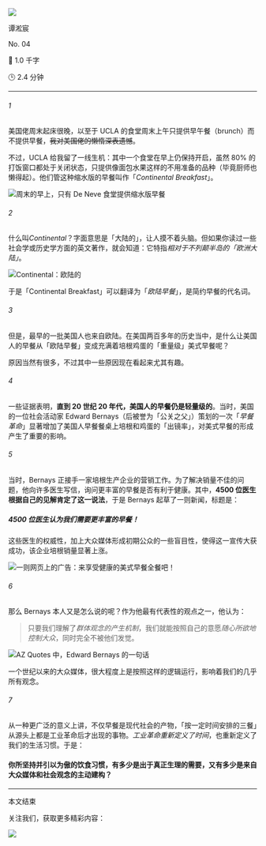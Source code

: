 <section id="frontmatter">
<section id="frontmatter-left">
<img id="avatar" src="https://tva1.sinaimg.cn/large/006y8mN6gy1g73qxb4k8xj30dw0dwgmu.jpg">
<p id="name">谭淞宸</p>
</section>
<section id="frontmatter-right">
<p id="number">No. 04</p>
<p id="word-count">📝 1.0 千字</p>
<p id="time-estimation">🕒 2.4 分钟</p>
</section>
</section>

---

###### 1

美国佬周末起床很晚，以至于 UCLA 的食堂周末上午只提供早午餐（brunch）而不提供早餐，~~我对美国佬的懒惰深表遗憾~~。

不过，UCLA 给我留了一线生机：其中一个食堂在早上仍保持开启，虽然 80% 的打饭窗口都处于关闭状态，只提供像面包水果这样的不用准备的品种（毕竟厨师也懒得起）。他们管这种缩水版的早餐叫作「*Continental Breakfast*」。

![周末的早上，只有 De Neve 食堂提供缩水版早餐](https://tva1.sinaimg.cn/large/006y8mN6ly1g7g5rsziayj30hs096t8q.jpg)

###### 2

什么叫*Continental*？字面意思是「大陆的」，让人摸不着头脑。但如果你读过一些社会学或历史学方面的英文著作，就会知道：它特指*相对于不列颠半岛的「欧洲大陆」*。

![Continental：欧陆的](https://tva1.sinaimg.cn/large/006y8mN6ly1g7g5y3zrljj31da0eg41p.jpg)

于是「Continental Breakfast」可以翻译为「*欧陆早餐*」，是简约早餐的代名词。

###### 3

但是，最早的一批美国人也来自欧陆。在美国两百多年的历史当中，是什么让美国人的早餐从「欧陆早餐」变成充满着培根鸡蛋的「重量级」美式早餐呢？

原因当然有很多，不过其中一些原因现在看起来尤其有趣。

###### 4

一些证据表明，**直到 20 世纪 20 年代，美国人的早餐仍是轻量级的**。当时，美国的一位社会活动家 Edward Bernays（后被誉为「公关之父」）策划的一次「*早餐革命*」显著增加了美国人早餐餐桌上培根和鸡蛋的「出镜率」，对美式早餐的形成产生了重要的影响。

###### 5

当时，Bernays 正接手一家培根生产企业的营销工作。为了解决销量不佳的问题，他向许多医生写信，询问更丰富的早餐是否有利于健康。其中，**4500 位医生根据自己的见解肯定了这一说法**，于是 Bernays 起草了一则新闻，标题是：

##### 4500 位医生认为我们需要更丰富的早餐！

这些医生的权威性，加上大众媒体形成初期公众的一些盲目性，使得这一宣传大获成功，该企业培根销量显著上涨。

![一则网页上的广告：来享受健康的美式早餐全餐吧！](https://tva1.sinaimg.cn/large/006y8mN6ly1g7g7f4d97mj31040o2gq0.jpg)

###### 6

那么 Bernays 本人又是怎么说的呢？作为他最有代表性的观点之一，他认为：

> 只要我们理解了*群体观念的产生机制*，我们就能按照自己的意愿*随心所欲地控制大众*，同时完全不被他们发觉。

![AZ Quotes 中，Edward Bernays 的一句话](https://tva1.sinaimg.cn/large/006y8mN6ly1g7g71z7donj31400iu0u9.jpg)

一个世纪以来的大众媒体，很大程度上是按照这样的逻辑运行，影响着我们的几乎所有观念。

###### 7

从一种更广泛的意义上讲，不仅早餐是现代社会的产物，「按一定时间安排的三餐」从源头上都是工业革命后才出现的事物。*工业革命重新定义了时间*，也重新定义了我们的生活习惯。于是：

#### 你所坚持并引以为傲的饮食习惯，有多少是出于真正生理的需要，又有多少是来自大众媒体和社会观念的主动建构？

---

<section id="backmatter">
<p id="end">本文结束</p>
<p id="more">关注我们，获取更多精彩内容：</p>
<img src="https://tva1.sinaimg.cn/large/006y8mN6ly1g77q459r7nj30u00u0tae.jpg">
</section>